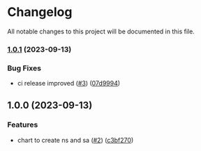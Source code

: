 # Changelog

All notable changes to this project will be documented in this file.

### [1.0.1](https://github.com/cloud-labs-infra/helm-namespaces/compare/v1.0.0...v1.0.1) (2023-09-13)


### Bug Fixes

* ci release improved ([#3](https://github.com/cloud-labs-infra/helm-namespaces/issues/3)) ([07d9994](https://github.com/cloud-labs-infra/helm-namespaces/commit/07d9994c831db613a63b918f51e047fbffa75798))

## 1.0.0 (2023-09-13)


### Features

* chart to create ns and sa ([#2](https://github.com/cloud-labs-infra/helm-namespaces/issues/2)) ([c3bf270](https://github.com/cloud-labs-infra/helm-namespaces/commit/c3bf270314eca8283bd457d32714e99e3f0fcf1f))
